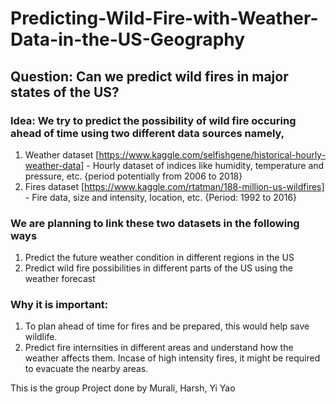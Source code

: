 # Predicting-Wild-Fire-with-Weather-Data-in-the-US-Geography

## Question: Can we predict wild fires in major states of the US?

### Idea: We try to predict the possibility of wild fire occuring ahead of time using two different data sources namely, 
1. Weather dataset [https://www.kaggle.com/selfishgene/historical-hourly-weather-data] - Hourly dataset of indices like humidity, temperature and pressure, etc. {period potentially from 2006 to 2018}
2. Fires dataset [https://www.kaggle.com/rtatman/188-million-us-wildfires] - Fire data, size and intensity, location, etc. {Period: 1992 to 2016}

### We are planning to link these two datasets in the following ways

1. Predict the future weather condition in different regions in the US
2. Predict wild fire possibilities in different parts of the US using the weather forecast

### Why it is important:
1. To plan ahead of time for fires and be prepared, this would help save wildlife.
2. Predict fire internsities in different areas and understand how the weather affects them. Incase of high intensity fires, it might be required to evacuate the nearby areas.

This is the group Project done by Murali, Harsh, Yi Yao
